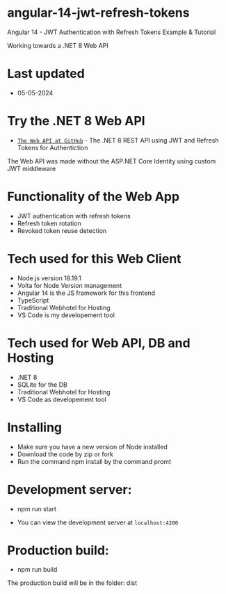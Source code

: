 # angular-14-jwt-refresh-tokens

Angular 14 - JWT Authentication with Refresh Tokens Example & Tutorial

Working towards a .NET 8 Web API

# Last updated

- 05-05-2024

# Try the .NET 8 Web API

- [`The Web API at GitHub`](https://github.com/persteenolsen/dotnet-8-jwt-refresh-auth-api) - The .NET 8 REST API using JWT and Refresh Tokens for Authentiction

The Web API was made without the ASP.NET Core Identity using custom JWT middleware

# Functionality of the Web App

- JWT authentication with refresh tokens
- Refresh token rotation
- Revoked token reuse detection

# Tech used for this Web Client

- Node.js version 18.19.1
- Volta for Node Version management
- Angular 14 is the JS framework for this frontend
- TypeScript
- Traditional Webhotel for Hosting
- VS Code is my developement tool

# Tech used for Web API, DB and Hosting

- .NET 8
- SQLite for the DB
- Traditional Webhotel for Hosting
- VS Code as developement tool

# Installing

- Make sure you have a new version of Node installed
- Download the code by zip or fork
- Run the command npm install by the command promt

# Development server:

- npm run start

- You can view the development server at `localhost:4200`

# Production build:

- npm run build

The production build will be in the folder: dist





